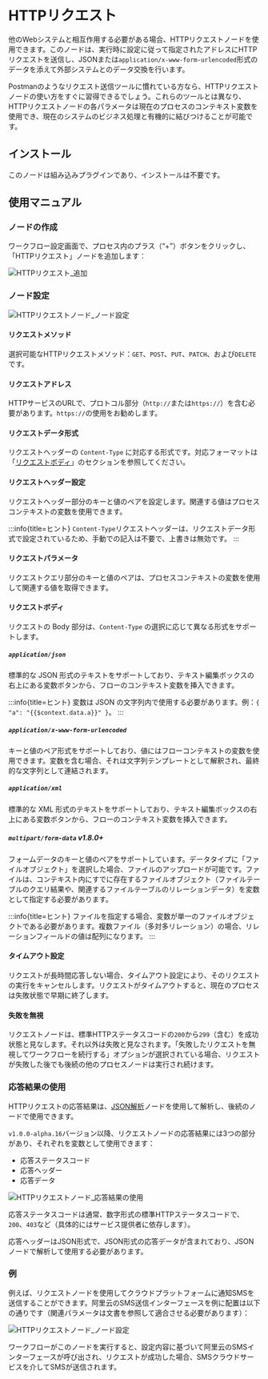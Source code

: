 # HTTPリクエスト

<PluginInfo name="workflow-request" link="/handbook/workflow-request"></PluginInfo>

他のWebシステムと相互作用する必要がある場合、HTTPリクエストノードを使用できます。このノードは、実行時に設定に従って指定されたアドレスにHTTPリクエストを送信し、JSONまたは`application/x-www-form-urlencoded`形式のデータを添えて外部システムとのデータ交換を行います。

Postmanのようなリクエスト送信ツールに慣れている方なら、HTTPリクエストノードの使い方をすぐに習得できるでしょう。これらのツールとは異なり、HTTPリクエストノードの各パラメータは現在のプロセスのコンテキスト変数を使用でき、現在のシステムのビジネス処理と有機的に結びつけることが可能です。

## インストール

このノードは組み込みプラグインであり、インストールは不要です。

## 使用マニュアル

### ノードの作成

ワークフロー設定画面で、プロセス内のプラス（“+”）ボタンをクリックし、「HTTPリクエスト」ノードを追加します：

![HTTPリクエスト_追加](https://static-docs.nocobase.com/46f2a6fc3f6869c80f8fbd362a54e644.png)

### ノード設定

![HTTPリクエストノード_ノード設定](https://static-docs.nocobase.com/2fcb29af66b892fa704add52e2974a52.png)

#### リクエストメソッド

選択可能なHTTPリクエストメソッド：`GET`、`POST`、`PUT`、`PATCH`、および`DELETE`です。

#### リクエストアドレス

HTTPサービスのURLで、プロトコル部分（`http://`または`https://`）を含む必要があります。`https://`の使用をお勧めします。

#### リクエストデータ形式

リクエストヘッダーの `Content-Type` に対応する形式です。対応フォーマットは「[リクエストボディ](#リクエスト体)」のセクションを参照してください。

#### リクエストヘッダー設定

リクエストヘッダー部分のキーと値のペアを設定します。関連する値はプロセスコンテキストの変数を使用できます。

:::info{title=ヒント}
`Content-Type`リクエストヘッダーは、リクエストデータ形式で設定されているため、手動での記入は不要で、上書きは無効です。
:::

#### リクエストパラメータ

リクエストクエリ部分のキーと値のペアは、プロセスコンテキストの変数を使用して関連する値を取得できます。
#### リクエストボディ

リクエストの Body 部分は、`Content-Type` の選択に応じて異なる形式をサポートします。

##### `application/json`

標準的な JSON 形式のテキストをサポートしており、テキスト編集ボックスの右上にある変数ボタンから、フローのコンテキスト変数を挿入できます。

:::info{title=ヒント}
変数は JSON の文字列内で使用する必要があります。例：`{ "a": "{{$context.data.a}}" }`。
:::

##### `application/x-www-form-urlencoded`

キーと値のペア形式をサポートしており、値にはフローコンテキストの変数を使用できます。変数を含む場合、それは文字列テンプレートとして解釈され、最終的な文字列として連結されます。

##### `application/xml`

標準的な XML 形式のテキストをサポートしており、テキスト編集ボックスの右上にある変数ボタンから、フローのコンテキスト変数を挿入できます。

##### `multipart/form-data` <Badge>v1.8.0+</Badge>

フォームデータのキーと値のペアをサポートしています。データタイプに「ファイルオブジェクト」を選択した場合、ファイルのアップロードが可能です。ファイルは、コンテキスト内にすでに存在するファイルオブジェクト（ファイルテーブルのクエリ結果や、関連するファイルテーブルのリレーションデータ）を変数として指定する必要があります。

:::info{title=ヒント}
ファイルを指定する場合、変数が単一のファイルオブジェクトである必要があります。複数ファイル（多対多リレーション）の場合、リレーションフィールドの値は配列になります。
:::

#### タイムアウト設定

リクエストが長時間応答しない場合、タイムアウト設定により、そのリクエストの実行をキャンセルします。リクエストがタイムアウトすると、現在のプロセスは失敗状態で早期に終了します。

#### 失敗を無視

リクエストノードは、標準HTTPステータスコードの`200`から`299`（含む）を成功状態と見なします。それ以外は失敗と見なされます。「失敗したリクエストを無視してワークフローを続行する」オプションが選択されている場合、リクエストが失敗した後でも後続の他のプロセスノードは実行され続けます。

### 応答結果の使用

HTTPリクエストの応答結果は、[JSON解析](./plugins/json-query.md)ノードを使用して解析し、後続のノードで使用できます。

`v1.0.0-alpha.16`バージョン以降、リクエストノードの応答結果には3つの部分があり、それぞれを変数として使用できます：

* 応答ステータスコード
* 応答ヘッダー
* 応答データ

![HTTPリクエストノード_応答結果の使用](https://static-docs.nocobase.com/20240529110610.png)

応答ステータスコードは通常、数字形式の標準HTTPステータスコードで、`200`、`403`など（具体的にはサービス提供者に依存します）。

応答ヘッダーはJSON形式で、JSON形式の応答データが含まれており、JSONノードで解析して使用する必要があります。

### 例

例えば、リクエストノードを使用してクラウドプラットフォームに通知SMSを送信することができます。阿里云のSMS送信インターフェースを例に配置は以下の通りです（関連パラメータは文書を参照して適合させる必要があります）：

![HTTPリクエストノード_ノード設定](https://static-docs.nocobase.com/20240515124004.png)

ワークフローがこのノードを実行すると、設定内容に基づいて阿里云のSMSインターフェースが呼び出され、リクエストが成功した場合、SMSクラウドサービスを介してSMSが送信されます。

